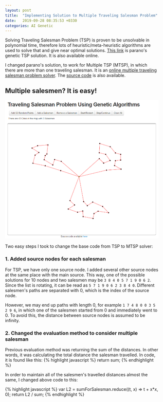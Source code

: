 ```yaml
---
layout: post
title:  "Implementing Solution to Multiple Traveling Salesman Problem"
date:   2019-09-28 08:35:53 +0330
categories: AI Genetic
---
```


Solving Traveling Salesman Problem (TSP) is proven to be unsolvable in polynomial time, therefore lots of heuristic/meta-heuristic algorithms are used to solve that and give near optimal solutions. [This link](https://github.com/parano/GeneticAlgorithm-Solving-TSP) is parano's genetic TSP solution. It is also available online.

I changed parano's solution, to work for Multiple TSP (MTSP), in which there are more than one traveling salesman. It is an [online multiple traveling salesman problem solver](/mtsp). The [source code](https://github.com/ralthor/GeneticAlgorithm-TSP/tree/feature-multi-tsp) is also available.

## Multiple salesmen? It is easy!

<a href="/mtsp"><img src="/images/threeSalesmen.png" /></a>


Two easy steps I took to change the base code from TSP to MTSP solver:

### 1. Added source nodes for each salesman
For TSP, we have only one source node. I added several other source nodes at the same place with the main source.
This way, one of the possible solutions for 10 nodes and two salesmen may be `3 8 4 0 5 7 1 9 0 6 2`. Since the list is rotating, it can be read as `5 7 1 9 0 6 2 3 8 4 0`. Different salesmen's paths are separated with 0, which is the index of the source node.

However, we may end up paths with length 0, for example `1 7 4 8 0 0 3 5 2 9 6`, in which one of the salesmen started from 0 and immediately went to 0.
To avoid this, the distance between source nodes is assumed to be infinity.

### 2. Changed the evaluation method to consider multiple salesman

Previous evaluation method was returning the sum of the distances. In other words, it was calculating the total distance the salesman travelled. In code, it is found like this:
{% highlight javascript %}
return sum;
{% endhighlight %}

In order to maintain all of the salesmen's travelled distances almost the same, I changed above code to this:

{% highlight javascript %}
var L2 = sumForSalesman.reduce((t, x) => t + x*x, 0);
return L2 / sum;
{% endhighlight %}

